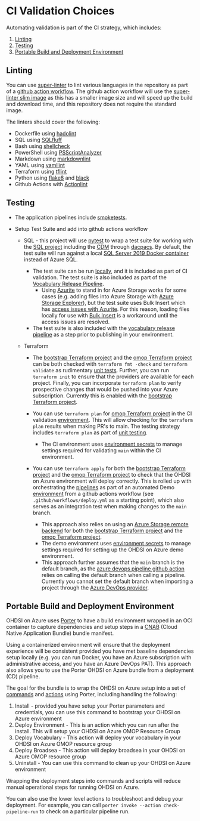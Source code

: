 # CI Validation Choices

Automating validation is part of the CI strategy, which includes:

1. [Linting](/docs/design_choices/ci_validation.md#linting)
2. [Testing](/docs/design_choices/ci_validation.md#testing)
3. [Portable Build and Deployment Environment](/docs/design_choices/ci_validation.md#portable-build-and-deployment-environment)

## Linting

You can use [super-linter](https://github.com/github/super-linter) to lint various languages in the repository as part of a [github action workflow](https://github.com/github/super-linter#example-connecting-github-action-workflow).  The github action workflow will use the [super-linter slim image](https://github.com/github/super-linter#slim-image) as this has a smaller image size and will speed up the build and download time, and this repository does not require the standard image.

The linters should cover the following:

* Dockerfile using [hadolint](https://github.com/hadolint/hadolint)
* SQL using [SQLfluff](https://github.com/sqlfluff/sqlfluff)
* Bash using [shellcheck](https://github.com/koalaman/shellcheck)
* PowerShell using [PSScriptAnalyzer](https://github.com/PowerShell/Psscriptanalyzer)
* Markdown using [markdownlint](https://github.com/DavidAnson/markdownlint)
* YAML using [yamllint](https://github.com/adrienverge/yamllint)
* Terraform using [tflint](https://github.com/terraform-linters/tflint)
* Python using [flake8](https://flake8.pycqa.org/en/latest) and [black](https://black.readthedocs.io/en/stable/getting_started.html)
* Github Actions with [Actionlint](https://github.com/rhysd/actionlint/)

## Testing

* The application pipelines include [smoketests](/pipelines/templates/smoke_test/).

* Setup Test Suite and add into github actions workflow
  * SQL - this project will use [pytest](https://docs.pytest.org/en/7.1.x/) to wrap a test suite for working with the [SQL project](/sql) including the [CDM](/sql/cdm/) through [dacpacs](https://docs.microsoft.com/en-us/sql/relational-databases/data-tier-applications/data-tier-applications?view=sql-server-ver15).  By default, the test suite will run against a local [SQL Server 2019 Docker container](https://docs.microsoft.com/en-us/sql/linux/sql-server-linux-docker-container-deployment?view=sql-server-ver15) instead of Azure SQL.
    * The test suite can be run [locally](/local_development_setup.md#sql-testing), and it is included as part of CI validation.  The test suite is also included as part of the [Vocabulary Release Pipeline](/pipelines/README.md/#vocabulary-release-pipeline).
      * Using [Azurite](https://github.com/Azure/Azurite) to stand in for Azure Storage works for some cases (e.g. adding files into Azure Storage with [Azure Storage Explorer](https://github.com/Azure/Azurite#storage-explorer)), but the test suite uses Bulk Insert which has [access issues with Azurite](https://github.com/Azure/Azurite/issues/1474).  For this reason, loading files locally for use with [Bulk Insert](/sql/cdm/v5.3.1/omop_vocabulary_ddl/Scripts/Script.PostDeployment.UnitTest.sql) is a workaround until the access issues are resolved.
    * The test suite is also included with the [vocabulary release pipeline](/pipelines/README.md/#vocabulary-release-pipeline) as a step prior to publishing in your environment.

  * Terraform
    * The [bootstrap Terraform project](/infra/terraform/bootstrap/README.md) and the [omop Terraform project](/infra/terraform/omop/README.md) can be both checked with `terraform fmt -check` and `terraform validate` as rudimentary [unit tests](https://www.hashicorp.com/blog/testing-hashicorp-terraform).  Further, you can run `terraform init` to ensure that the providers are available for each project.  Finally, you can incorporate `terraform plan` to verify prospective changes that would be pushed into your Azure subscription.  Currently this is enabled with the [bootstrap Terraform project](/infra/terraform/bootstrap/README.md).

    * You can use `terraform plan` for [omop Terraform project](/infra/terraform/omop/README.md) in the CI validation [environment](https://docs.github.com/en/actions/deployment/targeting-different-environments/using-environments-for-deployment).  This will allow checking for the `terraform plan` results when making PR's to main.  The testing strategy includes `terraform plan` as part of [unit testing](https://www.hashicorp.com/blog/testing-hashicorp-terraform).
      * The CI environment uses [environment secrets](https://docs.github.com/en/actions/deployment/targeting-different-environments/using-environments-for-deployment#environment-secrets) to manage settings required for validating `main` within the CI environment.

    * You can use `terraform apply` for both the [bootstrap Terraform project](/infra/terraform/bootstrap/README.md) and the [omop Terraform project](/infra/terraform/omop/README.md) to check that the OHDSI on Azure environment will deploy correctly.  This is rolled up with orchestrating the [pipelines](/pipelines/README.md) as part of an automated Demo [environment](https://docs.github.com/en/actions/deployment/targeting-different-environments/using-environments-for-deployment) from a github actions workflow (see `.github/workflows/deploy.yml` as a starting point), which also serves as an integration test when making changes to the `main` branch.
      * This approach also relies on using an [Azure Storage remote backend](https://docs.microsoft.com/en-us/azure/developer/terraform/store-state-in-azure-storage?tabs=azure-cli) for both the [bootstrap Terraform project](/infra/terraform/bootstrap/README.md) and the [omop Terraform project](/infra/terraform/omop/README.md).
      * The demo environment uses [environment secrets](https://docs.github.com/en/actions/deployment/targeting-different-environments/using-environments-for-deployment#environment-secrets) to manage settings required for setting up the OHDSI on Azure demo environment.
      * This approach further assumes that the `main` branch is the default branch, as the [azure devops pipeline github action](https://docs.microsoft.com/en-us/azure/devops/pipelines/ecosystems/github-actions?#branch-considerations) relies on calling the default branch when calling a pipeline.  Currently you cannot set the default branch when importing a project through the [Azure DevOps provider](https://github.com/microsoft/terraform-provider-azuredevops/issues/297).

## Portable Build and Deployment Environment

OHDSI on Azure uses [Porter](https://porter.sh/docs/) to have a build environment wrapped in an OCI container to capture dependencies and setup steps in a [CNAB](https://github.com/cnabio/cnab-spec) (Cloud Native Application Bundle) bundle manifest.

Using a containerized environment will ensure that the deployment experience will be consistent provided you have met baseline dependencies setup locally (e.g. you can run Docker, you have an Azure subscription with administrative access, and you have an Azure DevOps PAT).  This approach also allows you to use the Porter OHDSI on Azure bundle from a deployment (CD) pipeline.

The goal for the bundle is to wrap the OHDSI on Azure setup into a set of [commands](https://porter.sh/cli/porter/#see-also) and [actions](https://porter.sh/cli/porter_invoke/) using Porter, including handling the following:

1. Install - provided you have setup your Porter parameters and credentials, you can use this command to bootstrap your OHDSI on Azure environment
2. Deploy Environment - This is an action which you can run after the install.  This will setup your OHDSI on Azure OMOP Resource Group
3. Deploy Vocabulary - This action will deploy your vocabulary in your OHDSI on Azure OMOP resource group
4. Deploy Broadsea - This action will deploy broadsea in your OHDSI on Azure OMOP resource group
5. Uninstall - You can use this command to clean up your OHDSI on Azure environment

Wrapping the deployment steps into commands and scripts will reduce manual operational steps for running OHDSI on Azure.

You can also use the lower level actions to troubleshoot and debug your deployment.  For example, you can call `porter invoke --action check-pipeline-run` to check on a particular pipeline run.

